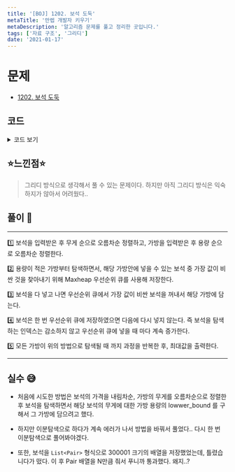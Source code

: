 ```yaml
---
title: '[BOJ] 1202. 보석 도둑'
metaTitle: '만렙 개발자 키우기'
metaDescription: '알고리즘 문제를 풀고 정리한 곳입니다.'
tags: ['자료 구조', '그리디']
date: '2021-01-17'
---
```


# 문제
- [1202. 보석 도둑](https://www.acmicpc.net/problem/1202)

## 코드

<details><summary> 코드 보기 </summary>


``` java
import java.io.BufferedReader;
import java.io.IOException;
import java.io.InputStreamReader;
import java.util.*;

public class Q1202 {
    static int n, k, m, v, b[];
    static Pair jew[];


    public static void main(String[] args) throws IOException {
        init();
        System.out.println(solution());
    }

    static long solution() {
        long ans = 0;
        int idx = 0;
        PriorityQueue<Integer> pq = new PriorityQueue<>();
        for (int i = 0; i < k; i++) {
            while(idx < n && jew[idx].m <= b[i])
                pq.add(-jew[idx++].v);
            if(!pq.isEmpty()){
                ans += -pq.poll();
            }
        }
        return ans;
    }

    static void init() throws IOException {
        BufferedReader br = new BufferedReader(new InputStreamReader(System.in));
        StringTokenizer st = new StringTokenizer(br.readLine());
        n = Integer.parseInt(st.nextToken());
        k = Integer.parseInt(st.nextToken());
        jew = new Pair[n]; b = new int[k];
        for (int i = 0; i < n; i++) {
            st = new StringTokenizer(br.readLine());
            m = Integer.parseInt(st.nextToken());
            v = Integer.parseInt(st.nextToken());
            jew[i]=new Pair(v, m);
        }

        for (int i = 0; i < k; i++)
            b[i] = Integer.parseInt(br.readLine());

        Arrays.sort(b);
        Arrays.sort(jew);
    }

    static class Pair implements Comparable<Pair>{
        int v, m;

        public Pair(int v, int m) {
            this.v = v;
            this.m = m;
        }

        @Override
        public int compareTo(Pair comp){
            return this.m - comp.m;
        }
    }
}

```
</details>

## ⭐️느낀점⭐️
> 그리디 방식으로 생각해서 풀 수 있는 문제이다. 하지만 아직 그리디 방식은 익숙하지가 않아서 어려웠다..

## 풀이 📣
<hr/>
1️⃣ 보석을 입력받은 후 무게 순으로 오름차순 정렬하고, 가방을 입력받은 후 용량 순으로 오름차순 정렬한다.

2️⃣ 용량이 적은 가방부터 탐색하면서, 해당 가방안에 넣을 수 있는 보석 중 가장 값이 비싼 것을 찾아내기 위해 Maxheap 우선순위 큐를 사용해 저장한다.

3️⃣ 보석을 다 넣고 나면 우선순위 큐에서 가장 값이 비싼 보석을 꺼내서 해당 가방에 담는다.

4️⃣ 보석은 한 번 우선순위 큐에 저장하였으면 다음에 다시 넣지 않는다. 즉 보석을 탐색하는 인덱스는 감소하지 않고 우선순위 큐에 넣을 때 마다 계속 증가한다.

5️⃣ 모든 가방이 위의 방법으로 탐색될 때 까지 과정을 반복한 후, 최대값을 출력한다.

<hr/>

## 실수 😅
- 처음에 시도한 방법은 보석의 가격을 내림차순, 가방의 무게를 오름차순으로 정렬한 후 보석을 탐색하면서 해당 보석의 무게에 대한 가방 용량의 lowwer_bound 를 구해서 그 가방에 담으려고 했다.


- 하지만 이분탐색으로 하다가 계속 에러가 나서 방법을 바꿔서 풀었다.. 다시 한 번 이분탐색으로 풀어봐야겠다.


- 또한, 보석을 `List<Pair>` 형식으로 300001 크기의 배열을 저장했었는데, 틀렸습니다가 떴다. 이 후 Pair 배열을 N만큼 줘서 푸니까 통과했다. 왜지..?
